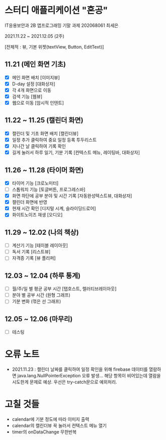 # 스터디 애플리케이션 "혼공"

IT응용보안과 2B 앱프로그래밍 기말 과제
202068061 최세은

2021.11.22 ~ 2021.12.05
(2주)

[전체적 : 뷰, 기본 위젯(textView, Button, EditText)]

## 11.21 (메인 화면 기초)

- [x] 메인 화면 배치 [이미지뷰]
- [x] D-day 설정 [대화상자]
- [x] 각 4개 화면으로 이동
- [x] 검색 기능 [웹뷰]
- [x] 웹으로 이동 [암시적 인텐트]

## 11.22 ~ 11.25 (캘린더 화면)

- [x] 캘린더 및 기초 화면 배치 [캘린더뷰]
- [x] 일정 추가 클릭하여 중요 일정 등록 투두리스트
- [x] 지나간 날 클릭하여 기록 확인
- [x] 길게 눌러서 하루 일기, 기분 기록 [컨텍스트 메뉴, 레이팅바, 대화상자]

## 11.26 ~ 11.28 (타이머 화면)

- [x] 타이머 기능 [크로노미터]
- [ ] 스톱워치 기능 [토글버튼, 프로그레스바]
- [x] 화면 하단에 공부 분야 및 시간 기록 [자동완성텍스트뷰, 대화상자]
- [x] 캘린더 화면에 반영
- [x] 현재 시간 확인 [디지털 시계, 슬라이딩드로어]
- [x] 화이트노이즈 재생 [오디오]

## 11.29 ~ 12.02 (나의 책상)

- [ ] 계산기 기능 [테이블 레이아웃]
- [ ] 독서 기록 [리스트뷰]
- [ ] 자격증 기록 [뷰 플리퍼]

## 12.03 ~ 12.04 (하루 통계)

- [ ] 월/주/일 별 평균 공부 시간 [탭호스트, 렐러티브레이아웃]
- [ ] 분야 별 공부 시간 (원형 그래프)
- [ ] 기분 변화 (꺾은 선 그래프)

## 12.05 ~ 12.06 (마무리)

- [ ] 테스팅



# 오류 노트

 - 2021.11.23 : 캘린더 날짜를 클릭하여 일정 확인을 위해 firebase 데이터를 열람하면 java.lang.NullPointerException 오류 발생... 해당 항목이 비어있는데 열람을 시도한게 문제로 예상. 우선은 try-catch문으로 예외처리.



# 고칠 것들

 - calendar에 기분 정도에 따라 이미지 출력
 - calendar의 캘린더뷰 꾹 눌러서 컨텍스트 메뉴 열기
 - timer의 onDataChange 무한반복
